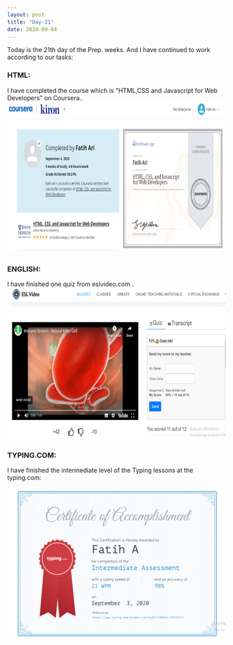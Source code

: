 ```yaml
---
layout: post
title: "Day-21"
date: 2020-09-04
---
```

Today is the 21th day of the Prep. weeks. And I have continued to work according to our tasks:

<h3> HTML: </h3>
I have completed the course which is "HTML,CSS and Javascript for Web Developers" on Coursera..
<img src="/Images/CourseraHtml17.png" alt="day21HTML" height="350">

<h3> ENGLISH: </h3>
I have finished one quiz from eslvideo.com .

<img src="/Images/EslVideo23.png" alt="day21English" height="350">

<h3> TYPING.COM: </h3>

I have finished the intermediate level of the Typing lessons at the typing.com:

<img src="/Images/Typing20.png" alt="day21Typing" height="350">
